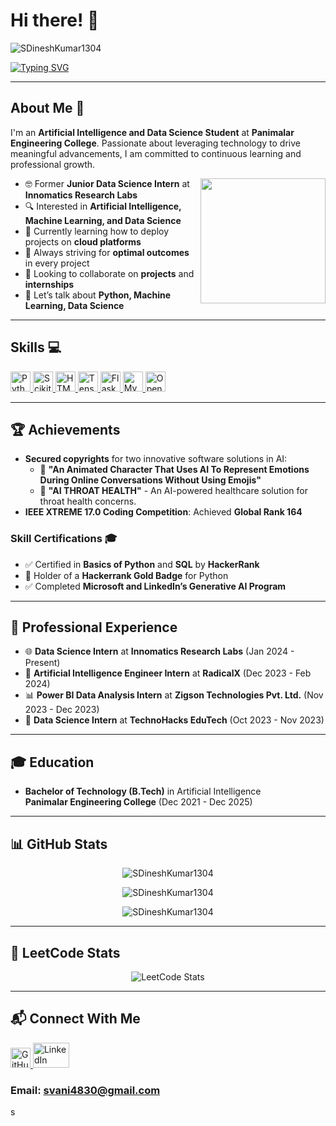 # Hi there! 👋

<p align="left">
  <img src="https://komarev.com/ghpvc/?username=SDineshKumar1304-codes&label=Profile%20views&color=0e75b6&style=flat" alt="SDineshKumar1304" />
</p>

[![Typing SVG](https://readme-typing-svg.herokuapp.com?font=Fira+Code&size=22&color=F70000&center=true&vCenter=true&width=470&height=80&lines=Hey%21+It%27s+Dinesh+Kumar;%F0%9F%92%BB+Junior+Data+Scientist)](https://git.io/typing-svg)

---

## About Me 🚀

I'm an **Artificial Intelligence and Data Science Student** at **Panimalar Engineering College**. Passionate about leveraging technology to drive meaningful advancements, I am committed to continuous learning and professional growth.

<img align="right" height="200" src="https://camo.githubusercontent.com/7de37139d0b4c1ce40865e799b446c0e963a3dd8fb68d239707237c40604fa3d/68747470733a2f2f63646e2e6472696262626c652e636f6d2f75736572732f3733303730332f73637265656e73686f74732f363538313234332f6176656e746f2e676966" />

- 🤓 Former **Junior Data Science Intern** at **Innomatics Research Labs**
- 🔍 Interested in **Artificial Intelligence, Machine Learning, and Data Science**
- 🌱 Currently learning how to deploy projects on **cloud platforms**
- 💼 Always striving for **optimal outcomes** in every project
- 👯 Looking to collaborate on **projects** and **internships**
- 💬 Let’s talk about **Python, Machine Learning, Data Science**

---

## Skills 💻

<p align="left">
  <a href="https://github.com?tab=repositories&q=&type=&language=python&sort=">
    <img width="32px" height="32px" src="https://raw.githubusercontent.com/rahulbanerjee26/githubAboutMeGenerator/main/icons/python.svg" alt="Python">
  </a>
  <a href="https://github.com?tab=repositories&q=&type=&language=scikit&sort=">
    <img width="32px" height="32px" src="https://raw.githubusercontent.com/rahulbanerjee26/githubAboutMeGenerator/main/icons/scikit.svg" alt="Scikit-Learn">
  </a>
  <a href="https://github.com?tab=repositories&q=&type=&language=html&sort=">
    <img width="32px" height="32px" src="https://raw.githubusercontent.com/rahulbanerjee26/githubAboutMeGenerator/main/icons/html.svg" alt="HTML">
  </a>
  <a href="https://github.com?tab=repositories&q=&type=&language=tensorflow&sort=">
    <img width="32px" height="32px" src="https://raw.githubusercontent.com/rahulbanerjee26/githubAboutMeGenerator/main/icons/tensorflow.svg" alt="TensorFlow">
  </a>
  <a href="https://github.com?tab=repositories&q=&type=&language=flask&sort=">
    <img width="32px" height="32px" src="https://raw.githubusercontent.com/rahulbanerjee26/githubAboutMeGenerator/main/icons/flask.svg" alt="Flask">
  </a>
  <a href="https://github.com?tab=repositories&q=&type=&language=mysql&sort=">
    <img width="32px" height="32px" src="https://raw.githubusercontent.com/rahulbanerjee26/githubAboutMeGenerator/main/icons/mysql.svg" alt="MySQL">
  </a>
  <a href="https://github.com?tab=repositories&q=&type=&language=opencv&sort=">
    <img width="32px" height="32px" src="https://raw.githubusercontent.com/rahulbanerjee26/githubAboutMeGenerator/main/icons/opencv.svg" alt="OpenCV">
  </a>
</p>

---

## 🏆 Achievements

- **Secured copyrights** for two innovative software solutions in AI:
  - 📄 **"An Animated Character That Uses AI To Represent Emotions During Online Conversations Without Using Emojis"**
  - 🤖 **"AI THROAT HEALTH"** - An AI-powered healthcare solution for throat health concerns.
- **IEEE XTREME 17.0 Coding Competition**: Achieved **Global Rank 164**

### Skill Certifications 🎓

- ✅ Certified in **Basics of Python** and **SQL** by **HackerRank**
- 🥇 Holder of a **Hackerrank Gold Badge** for Python
- ✅ Completed **Microsoft and LinkedIn’s Generative AI Program**

---

## 💼 Professional Experience

- 🌐 **Data Science Intern** at **Innomatics Research Labs** (Jan 2024 - Present)
- 🤖 **Artificial Intelligence Engineer Intern** at **RadicalX** (Dec 2023 - Feb 2024)
- 📊 **Power BI Data Analysis Intern** at **Zigson Technologies Pvt. Ltd.** (Nov 2023 - Dec 2023)
- 🚀 **Data Science Intern** at **TechnoHacks EduTech** (Oct 2023 - Nov 2023)

---

## 🎓 Education

- **Bachelor of Technology (B.Tech)** in Artificial Intelligence  
  **Panimalar Engineering College** (Dec 2021 - Dec 2025)

---

## 📊 GitHub Stats

<p align="center">
  <img align="center" src="https://github-readme-stats.vercel.app/api?username=SDineshKumar1304&show_icons=true&locale=en" alt="SDineshKumar1304" />
</p>

<p align="center">
  <img align="center" src="https://github-readme-streak-stats.herokuapp.com/?user=SDineshKumar1304&" alt="SDineshKumar1304" />
</p>

<p align="center">
  <img align="center" src="https://github-readme-stats.vercel.app/api/top-langs?username=SDineshKumar1304&show_icons=true&locale=en&layout=compact" alt="SDineshKumar1304" />
</p>

---

## 🚀 LeetCode Stats

<p align="center">
  <img src="https://leetcard.jacoblin.cool/SDineshKumar1304?theme=dark&font=Fira%20Code&ext=heatmap" alt="LeetCode Stats" />
</p>

---

## 📬 Connect With Me

<div align="left">
  <a href="https://github.com/SDineshKumar1304">
    <img width="32px" src="https://raw.githubusercontent.com/rahulbanerjee26/githubAboutMeGenerator/main/icons/github.svg" alt="GitHub"/>
  </a>
  <a href="https://www.linkedin.com/in/s-dinesh-kumar2004" target="_blank">
    <img width="58px" height="40px" src="https://raw.githubusercontent.com/maurodesouza/profile-readme-generator/master/src/assets/icons/social/linkedin/default.svg" alt="LinkedIn"/>
  </a>
  <h3>Email: <a href="mailto:svani4830@gmail.com">svani4830@gmail.com</a></h3>
</div>
s

